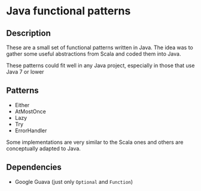# Java functional patterns

## Description

These are a small set of functional patterns written in Java. The idea was to gather some useful abstractions 
from Scala and coded them into Java. 

These patterns could fit well in any Java project, especially in those that use Java 7 or lower

## Patterns

- Either
- AtMostOnce
- Lazy
- Try
- ErrorHandler

Some implementations are very similar to the Scala ones and others are conceptually adapted to Java.

## Dependencies

- Google Guava (just only `Optional` and `Function`)
